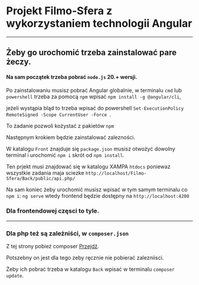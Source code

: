 # Projekt Filmo-Sfera z wykorzystaniem technologii Angular

***

## Żeby go urochomić trzeba zainstalować pare żeczy.

#### Na sam początek trzeba pobrać `node.js` 20.+ wersji.

Po zainstalowaniu musisz pobrać Angular globalnie, w terminalu `cmd` lub `powershell` trzeba za pomocą `npm`
wpisać `npm install -g @angular/cli`,

jeżeli wystąpia bląd to trzeba wpisać do powershell `Set-ExecutionPolicy RemoteSigned -Scope CurrentUser -Force
`.

To żadanie pozwoli kożystać z pakietów `npm`

Następnym krokiem będzie zainstalować zalezności.

W katalogu `Front` znajduje się `package.json` musisz otwożyć dowolny terminal i urochomić `npm i` skrót od
`npm install`.

Ten prjekt musi znajdować się w katalogu XAMPA `htdocs` poniewaz wszystkie zadania maja sciezke
`http://localhost/Filmo-Sfera/Back/public/api.php/`

Na sam koniec żeby urochomić musisz wpisać w tym samym terminalu co `npm i`: `ng serve` wtedy frontend będzie dostępny
na `http://localhost:4200`

### Dla frontendowej częsci to tyle.

***

### Dla php też są zależniści, w `composer.json`

Z tej strony pobież composer [Przejdź](https://getcomposer.org/download/).

Potszebny on jest dla tego zeby ręcznie nie pobierać zalezniisci.

Żeby ich pobrać trzeba w katalogu `Back` wpisać w terminalu `composer update`.